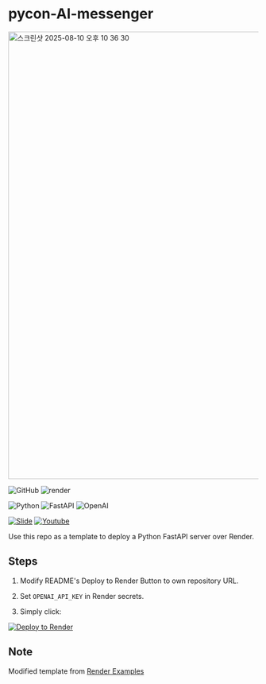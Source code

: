 # pycon-AI-messenger

<img width="3294" height="900" alt="스크린샷 2025-08-10 오후 10 36 30" src="https://github.com/user-attachments/assets/b6a75e85-1d61-40b1-9045-9239bfe46f7e" />


![GitHub](https://img.shields.io/badge/GitHub-100000?style=for-the-badge&logo=github)
![render](https://img.shields.io/badge/render-7500FF?style=for-the-badge&logo=render)

![Python](https://img.shields.io/badge/Python-3.13.0-3776AB?style=for-the-badge&logo=python)
![FastAPI](https://img.shields.io/badge/FastAPI-0.116.1-005571?style=for-the-badge&logo=fastapi)
![OpenAI](https://img.shields.io/badge/OpenAI-1.97.1-412991?style=for-the-badge&logo=openai)

[![Slide](https://img.shields.io/badge/Slide-FBBC04?style=for-the-badge&logo=googleslides&logoColor=black)](https://docs.google.com/presentation/d/1v4ngcvDd4_IrCAl0xlAKd1ltSXErBueexrQImsusN3w/edit?usp=sharing)
[![Youtube](https://img.shields.io/badge/Youtube-FF0000?style=for-the-badge&logo=youtube)](https://youtube.com/playlist?list=PLzgzQOH1LVuVHdopkWMR5osFyNhAEpv8F&si=Ymar88_k9yO0yTlE)

Use this repo as a template to deploy a Python FastAPI server over Render.

## Steps

1. Modify README's Deploy to Render Button to own repository URL.

2. Set `OPENAI_API_KEY` in Render secrets.

3. Simply click:

[![Deploy to Render](https://render.com/images/deploy-to-render-button.svg)](https://render.com/deploy?repo=https://github.com/jhk0530/pycon-AI-messenger)

## Note

Modified template from [Render Examples](https://github.com/render-examples/fastapi)

